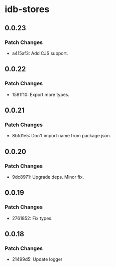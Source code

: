 # idb-stores

## 0.0.23

### Patch Changes

- a415af3: Add CJS support.

## 0.0.22

### Patch Changes

- 1581f10: Export more types.

## 0.0.21

### Patch Changes

- 8bfd1e5: Don't import name from package.json.

## 0.0.20

### Patch Changes

- 9dc8971: Upgrade deps. Minor fix.

## 0.0.19

### Patch Changes

- 2761852: Fix types.

## 0.0.18

### Patch Changes

- 21499d5: Update logger
